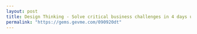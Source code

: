 ```yaml
---
layout: post
title: Design Thinking - Solve critical business challenges in 4 days using Design Sprints II
permalink: "https://gems.gevme.com/090920dt"
---
```

